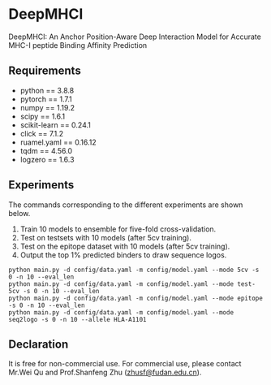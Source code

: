 # DeepMHCI
DeepMHCI: An Anchor Position-Aware Deep Interaction Model for Accurate MHC-I peptide Binding Affinity Prediction

## Requirements
* python == 3.8.8
* pytorch == 1.7.1
* numpy == 1.19.2
* scipy == 1.6.1
* scikit-learn == 0.24.1
* click == 7.1.2
* ruamel.yaml == 0.16.12
* tqdm == 4.56.0
* logzero == 1.6.3

## Experiments
The commands corresponding to the different experiments are shown below.
1. Train 10 models to ensemble for five-fold cross-validation.
2. Test on testsets with 10 models (after 5cv training).
3. Test on the epitope dataset with 10 models (after 5cv training).
4. Output the top 1% predicted binders to draw sequence logos.

```
python main.py -d config/data.yaml -m config/model.yaml --mode 5cv -s 0 -n 10 --eval_len
python main.py -d config/data.yaml -m config/model.yaml --mode test-5cv -s 0 -n 10 --eval_len
python main.py -d config/data.yaml -m config/model.yaml --mode epitope -s 0 -n 10 --eval_len
python main.py -d config/data.yaml -m config/model.yaml --mode seq2logo -s 0 -n 10 --allele HLA-A1101
```

## Declaration
It is free for non-commercial use. For commercial use, please contact Mr.Wei Qu and Prof.Shanfeng Zhu (zhusf@fudan.edu.cn).
